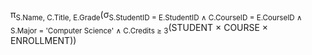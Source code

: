 π<sub>S.Name, C.Title, E.Grade</sub>(σ<sub>S.StudentID = E.StudentID ∧ C.CourseID = E.CourseID ∧ S.Major = 'Computer Science' ∧ C.Credits ≥ 3</sub>(STUDENT × COURSE × ENROLLMENT))